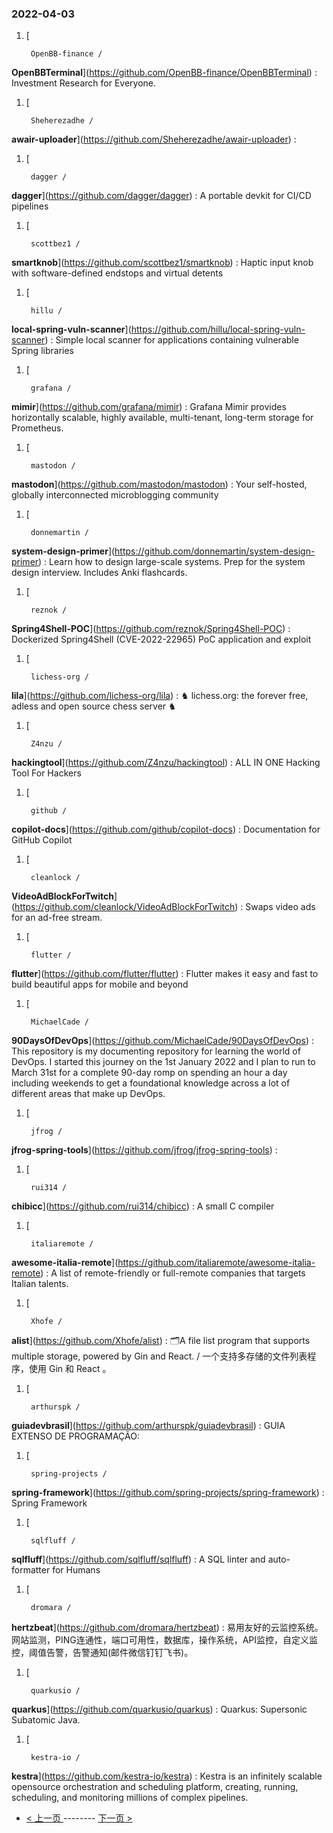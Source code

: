 ### 2022-04-03 
1. [
    

        OpenBB-finance /
**OpenBBTerminal**](https://github.com/OpenBB-finance/OpenBBTerminal) : Investment Research for Everyone.
1. [
    

        Sheherezadhe /
**awair-uploader**](https://github.com/Sheherezadhe/awair-uploader) : 
1. [
    

        dagger /
**dagger**](https://github.com/dagger/dagger) : A portable devkit for CI/CD pipelines
1. [
    

        scottbez1 /
**smartknob**](https://github.com/scottbez1/smartknob) : Haptic input knob with software-defined endstops and virtual detents
1. [
    

        hillu /
**local-spring-vuln-scanner**](https://github.com/hillu/local-spring-vuln-scanner) : Simple local scanner for applications containing vulnerable Spring libraries
1. [
    

        grafana /
**mimir**](https://github.com/grafana/mimir) : Grafana Mimir provides horizontally scalable, highly available, multi-tenant, long-term storage for Prometheus.
1. [
    

        mastodon /
**mastodon**](https://github.com/mastodon/mastodon) : Your self-hosted, globally interconnected microblogging community
1. [
    

        donnemartin /
**system-design-primer**](https://github.com/donnemartin/system-design-primer) : Learn how to design large-scale systems. Prep for the system design interview. Includes Anki flashcards.
1. [
    

        reznok /
**Spring4Shell-POC**](https://github.com/reznok/Spring4Shell-POC) : Dockerized Spring4Shell (CVE-2022-22965) PoC application and exploit
1. [
    

        lichess-org /
**lila**](https://github.com/lichess-org/lila) : ♞ lichess.org: the forever free, adless and open source chess server ♞
1. [
    

        Z4nzu /
**hackingtool**](https://github.com/Z4nzu/hackingtool) : ALL IN ONE Hacking Tool For Hackers
1. [
    

        github /
**copilot-docs**](https://github.com/github/copilot-docs) : Documentation for GitHub Copilot
1. [
    

        cleanlock /
**VideoAdBlockForTwitch**](https://github.com/cleanlock/VideoAdBlockForTwitch) : Swaps video ads for an ad-free stream.
1. [
    

        flutter /
**flutter**](https://github.com/flutter/flutter) : Flutter makes it easy and fast to build beautiful apps for mobile and beyond
1. [
    

        MichaelCade /
**90DaysOfDevOps**](https://github.com/MichaelCade/90DaysOfDevOps) : This repository is my documenting repository for learning the world of DevOps. I started this journey on the 1st January 2022 and I plan to run to March 31st for a complete 90-day romp on spending an hour a day including weekends to get a foundational knowledge across a lot of different areas that make up DevOps.
1. [
    

        jfrog /
**jfrog-spring-tools**](https://github.com/jfrog/jfrog-spring-tools) : 
1. [
    

        rui314 /
**chibicc**](https://github.com/rui314/chibicc) : A small C compiler
1. [
    

        italiaremote /
**awesome-italia-remote**](https://github.com/italiaremote/awesome-italia-remote) : A list of remote-friendly or full-remote companies that targets Italian talents.
1. [
    

        Xhofe /
**alist**](https://github.com/Xhofe/alist) : 🗂️A file list program that supports multiple storage, powered by Gin and React. / 一个支持多存储的文件列表程序，使用 Gin 和 React 。
1. [
    

        arthurspk /
**guiadevbrasil**](https://github.com/arthurspk/guiadevbrasil) : GUIA EXTENSO DE PROGRAMAÇÃO:
1. [
    

        spring-projects /
**spring-framework**](https://github.com/spring-projects/spring-framework) : Spring Framework
1. [
    

        sqlfluff /
**sqlfluff**](https://github.com/sqlfluff/sqlfluff) : A SQL linter and auto-formatter for Humans
1. [
    

        dromara /
**hertzbeat**](https://github.com/dromara/hertzbeat) : 易用友好的云监控系统。网站监测，PING连通性，端口可用性，数据库，操作系统，API监控，自定义监控，阈值告警，告警通知(邮件微信钉钉飞书)。
1. [
    

        quarkusio /
**quarkus**](https://github.com/quarkusio/quarkus) : Quarkus: Supersonic Subatomic Java.
1. [
    

        kestra-io /
**kestra**](https://github.com/kestra-io/kestra) : Kestra is an infinitely scalable opensource orchestration and scheduling platform, creating, running, scheduling, and monitoring millions of complex pipelines. 

- [ < 上一页 ](https://github.com/able8/github-trending-daily-record/blob/master/2022-04-02.md) -------- [ 下一页 > ](https://github.com/able8/github-trending-daily-record/blob/master/2022-04-04.md)